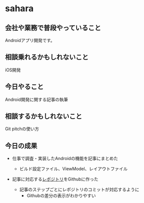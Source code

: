 # sahara

## 会社や業務で普段やっていること

Androidアプリ開発です。

## 相談乗れるかもしれないこと

iOS開発

## 今日やること

Android開発に関する記事の執筆

## 相談するかもしれないこと

Git pitchの使い方

## 今日の成果

- 仕事で調査・実装したAndroidの機能を記事にまとめた
    - ビルド設定ファイル、ViewModel、レイアウトファイル
        
- 記事に対応する[レポジトリ](https://github.com/sahara-ooga/android-data-binding-sample)をGithubに作った
    - 記事のステップごとにレポジトリのコミットが対応するように
        - Githubの差分の表示がわかりやすい
